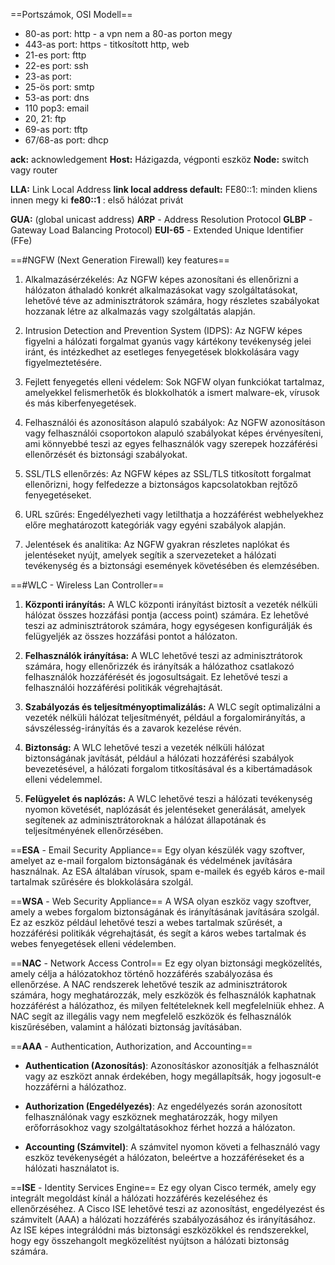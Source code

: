 ==Portszámok, OSI Modell==
- 80-as port: http                         - a vpn nem a 80-as porton megy
- 443-as port: https	              - titkosított http, web
- 21-es port: fttp
- 22-es port: ssh
- 23-as port:
- 25-ös port: smtp
- 53-as port: dns
- 110 pop3: email
- 20, 21: ftp
- 69-as port: tftp
- 67/68-as port: dhcp

**ack:** acknowledgement
**Host:** Házigazda, végponti eszköz
**Node:** switch vagy router

**LLA:** Link Local Address
**link local address default:** FE80::1: minden kliens innen megy ki
**fe80::1** : első hálózat privát

**GUA:** (global unicast address)
**ARP** - Address Resolution Protocol
**GLBP** - Gateway Load Balancing Protocol)
**EUI-65** - Extended Unique Identifier (FFe)

==#NGFW (Next Generation Firewall) key features==
1. Alkalmazásérzékelés: Az NGFW képes azonosítani és ellenőrizni a hálózaton áthaladó konkrét alkalmazásokat vagy szolgáltatásokat, lehetővé téve az adminisztrátorok számára, hogy részletes szabályokat hozzanak létre az alkalmazás vagy szolgáltatás alapján.
   
2. Intrusion Detection and Prevention System (IDPS): Az NGFW képes figyelni a hálózati forgalmat gyanús vagy kártékony tevékenység jelei iránt, és intézkedhet az esetleges fenyegetések blokkolására vagy figyelmeztetésére.
   
3. Fejlett fenyegetés elleni védelem: Sok NGFW olyan funkciókat tartalmaz, amelyekkel felismerhetők és blokkolhatók a ismert malware-ek, vírusok és más kiberfenyegetések.
   
4. Felhasználói és azonosításon alapuló szabályok: Az NGFW azonosításon vagy felhasználói csoportokon alapuló szabályokat képes érvényesíteni, ami könnyebbé teszi az egyes felhasználók vagy szerepek hozzáférési ellenőrzését és biztonsági szabályokat.
   
5. SSL/TLS ellenőrzés: Az NGFW képes az SSL/TLS titkosított forgalmat ellenőrizni, hogy felfedezze a biztonságos kapcsolatokban rejtőző fenyegetéseket.
   
6. URL szűrés: Engedélyezheti vagy letilthatja a hozzáférést webhelyekhez előre meghatározott kategóriák vagy egyéni szabályok alapján.
   
7. Jelentések és analitika: Az NGFW gyakran részletes naplókat és jelentéseket nyújt, amelyek segítik a szervezeteket a hálózati tevékenység és a biztonsági események követésében és elemzésében.


==#WLC - Wireless Lan Controller==
1. **Központi irányítás:** A WLC központi irányítást biztosít a vezeték nélküli hálózat összes hozzáfási pontja (access point) számára. Ez lehetővé teszi az adminisztrátorok számára, hogy egységesen konfigurálják és felügyeljék az összes hozzáfási pontot a hálózaton.
   
2. **Felhasználók irányítása:** A WLC lehetővé teszi az adminisztrátorok számára, hogy ellenőrizzék és irányítsák a hálózathoz csatlakozó felhasználók hozzáférését és jogosultságait. Ez lehetővé teszi a felhasználói hozzáférési politikák végrehajtását.
   
3. **Szabályozás és teljesítményoptimalizálás:** A WLC segít optimalizálni a vezeték nélküli hálózat teljesítményét, például a forgalomirányítás, a sávszélesség-irányítás és a zavarok kezelése révén.
   
4. **Biztonság:** A WLC lehetővé teszi a vezeték nélküli hálózat biztonságának javítását, például a hálózati hozzáférési szabályok bevezetésével, a hálózati forgalom titkosításával és a kibertámadások elleni védelemmel.
   
5. **Felügyelet és naplózás:** A WLC lehetővé teszi a hálózati tevékenység nyomon követését, naplózását és jelentéseket generálását, amelyek segítenek az adminisztrátoroknak a hálózat állapotának és teljesítményének ellenőrzésében.


==**ESA** - Email Security Appliance== 
Egy olyan készülék vagy szoftver, amelyet az e-mail forgalom biztonságának és védelmének javítására használnak. Az ESA általában vírusok, spam e-mailek és egyéb káros e-mail tartalmak szűrésére és blokkolására szolgál.


==**WSA** - Web Security Appliance==
A WSA olyan eszköz vagy szoftver, amely a webes forgalom biztonságának és irányításának javítására szolgál. Ez az eszköz például lehetővé teszi a webes tartalmak szűrését, a hozzáférési politikák végrehajtását, és segít a káros webes tartalmak és webes fenyegetések elleni védelemben.


==**NAC** - Network Access Control==
Ez egy olyan biztonsági megközelítés, amely célja a hálózatokhoz történő hozzáférés szabályozása és ellenőrzése. A NAC rendszerek lehetővé teszik az adminisztrátorok számára, hogy meghatározzák, mely eszközök és felhasználók kaphatnak hozzáférést a hálózathoz, és milyen feltételeknek kell megfelelniük ehhez. A NAC segít az illegális vagy nem megfelelő eszközök és felhasználók kiszűrésében, valamint a hálózati biztonság javításában.

==**AAA** - Authentication, Authorization, and Accounting==
- **Authentication (Azonosítás)**: Azonosításkor azonosítják a felhasználót vagy az eszközt annak érdekében, hogy megállapítsák, hogy jogosult-e hozzáférni a hálózathoz.

- **Authorization (Engedélyezés)**: Az engedélyezés során azonosított felhasználónak vagy eszköznek meghatározzák, hogy milyen erőforrásokhoz vagy szolgáltatásokhoz férhet hozzá a hálózaton.

- **Accounting (Számvitel)**: A számvitel nyomon követi a felhasználó vagy eszköz tevékenységét a hálózaton, beleértve a hozzáféréseket és a hálózati használatot is.


==**ISE** - Identity Services Engine==
Ez egy olyan Cisco termék, amely egy integrált megoldást kínál a hálózati hozzáférés kezeléséhez és ellenőrzéséhez. A Cisco ISE lehetővé teszi az azonosítást, engedélyezést és számvitelt (AAA) a hálózati hozzáférés szabályozásához és irányításához. Az ISE képes integrálódni más biztonsági eszközökkel és rendszerekkel, hogy egy összehangolt megközelítést nyújtson a hálózati biztonság számára.


